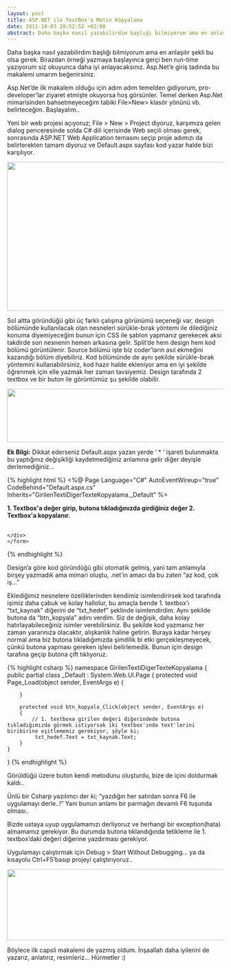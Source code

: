 ```yaml
---
layout: post
title: ASP.NET ile TextBox'a Metin Kopyalama
date: 2011-10-03 20:52:52 +02:00
abstract: Daha başka nasıl yazabilirdim başlığı bilmiyorum ama en anlaşılır şekli bu olsa gerek.  Birazdan örneği yazmaya başlayınca gerçi ben run-time yazıyorum...
---
```

Daha başka nasıl yazabilirdim başlığı bilmiyorum ama en anlaşılır şekli bu olsa gerek.  Birazdan örneği yazmaya başlayınca gerçi ben run-time yazıyorum siz okuyunca daha iyi anlayacaksınız. Asp.Net’e giriş tadında bu makalemi umarım beğenirsiniz.

Asp.Net’de ilk makalem olduğu için adım adım temelden gidiyorum, pro-developer’lar ziyaret etmişte okuyorsa hoş görsünler. Temel derken Asp.Net mimarisinden bahsetmeyeceğim tabiki File>New> klasör yönünü vb. belirteceğim. Başlayalım..

Yeni bir web projesi açıyoruz; File > New > Project diyoruz, karşımıza gelen dialog penceresinde solda C# dili içerisinde Web seçili olması gerek, sonrasında ASP.NET Web Application temasını seçip proje adımızı da belirterekten tamam diyoruz ve Default.aspx sayfası kod yazar halde bizi karşılıyor.

<img title="asp.net_gorunum" src="{{ site.baseurl }}/assets/asp-net_gorunum.jpg" alt="" width="614" height="345" />

Sol altta göründüğü gibi üç farklı çalışma görünümü seçeneği var, design bölümünde kullanılacak olan nesneleri sürükle-bırak yöntemi ile dilediğiniz konuma diyemiyeceğim bunun için CSS ile şablon yapmanız gerekecek aksi takdirde son nesnenin hemen arkasına gelir. Split’de hem design hem kod bölümü görüntülenir. Source bölümü işte biz coder’ların asıl ekmeğini kazandığı bölüm diyebiliriz. Kod bölümünde de aynı şekilde sürükle-bırak yöntemini kullanabilirsiniz, kod hazır halde ekleniyor ama en iyi şekilde öğrenmek için elle yazmak her zaman tavsiyemiz. Design tarafında 2 textbox ve bir buton ile görüntümüz şu şekilde olabilir.

<img title="textbox_copy_view" src="{{ site.baseurl }}/assets/textbox_copy_view.jpg" alt="" width="602" height="124" />

**Ek Bilgi:** Dikkat ederseniz Default.aspx yazan yerde ‘ * ’ işareti bulunmakta bu yaptığınız değişikliği kaydetmediğiniz anlamına gelir diğer deyişle derlemediğiniz…

{% highlight html %}
<%@ Page Language="C#" AutoEventWireup="true" CodeBehind="Default.aspx.cs" Inherits="GirilenTextiDigerTexteKopyalama._Default" %>

<!DOCTYPE html PUBLIC "-//W3C//DTD XHTML 1.0 Transitional//EN" "http://www.w3.org/TR/xhtml1/DTD/xhtml1-transitional.dtd">

<html xmlns="http://www.w3.org/1999/xhtml" >
<head runat="server">
    <title>Untitled Page</title>
</head>
<body>
    <form id="form1" runat="server">
    <div>
    <strong>1. Textbox'a değer girip, butona tıkladığınızda girdiğiniz değer 2. Textbox'a kopyalanır.</strong>
        <br />
        <br />
        <asp:TextBox ID="txt_kaynak" runat="server" Width="218px"></asp:TextBox>
        <asp:Button ID="btn_kopyala" runat="server" Text="Kopyala !"
            Width="129px" />
        <asp:TextBox ID="txt_hedef" runat="server" Width="218px"></asp:TextBox>

    </div>
    </form>
</body>
</html>
{% endhighlight %}

Design’a göre kod göründüğü gibi otomatik gelmiş, yani tam anlamıyla birşey yazmadık ama mimari oluştu, .net’in amacı da bu zaten “az kod, çok iş…”

Eklediğimiz nesnelere özelliklerinden kendimiz isimlendirirsek kod tarafında işimiz daha çabuk ve kolay hallolur, bu amaçla bende 1. textbox’ı “txt_kaynak” diğerini de “txt_hedef” şeklinde isimlendirdim. Aynı şekilde butona da “btn_kopyala” adını verdim. Siz de değişik, daha kolay hatırlayabileceğiniz isimler verebilirsiniz. Bu şekilde kod yazmanız her zaman yararınıza olacaktır, alışkanlık haline getirin. Buraya kadar herşey normal ama biz butona tıkladığımızda şimdilik bi etki gerçekleşmeyecek, çünkü butona yapması gereken işlevi belirlemedik. Bunun için design tarafına geçip butona çift tıklıyoruz.

{% highlight csharp %}
namespace GirilenTextiDigerTexteKopyalama
{
    public partial class _Default : System.Web.UI.Page
    {
        protected void Page_Load(object sender, EventArgs e)
        {

        }

        protected void btn_kopyala_Click(object sender, EventArgs e)
        {
            // 1. textboxa girilen değeri diğerindede butona tıkladığımızda görmek istiyorsak iki textbox'ında text'lerini biribirine eşitlememiz gerekiyor, şöyle ki;
             txt_hedef.Text = txt_kaynak.Text;
        }
    }
}
{% endhighlight %}

Görüldüğü üzere buton kendi metodunu oluşturdu, bize de içini doldurmak kaldı..

Ünlü bir Csharp yazılımcı der ki; “yazdığın her satırdan sonra F6 ile uygulamayı derle..!” Yani bunun anlamı bir parmağın devamlı F6 tuşunda olması..

Bizde ustaya uyup uygulamamızı derliyoruz ve herhangi bir exception(hata) almamamız gerekiyor. Bu durumda butona tıklandığında tetikleme ile 1. textbox’daki değeri diğerine yazdırması gerekiyor.

Uygulamayı çalıştırmak için Debug > Start Without Debugging… ya da kısayolu Ctrl+F5’basıp projeyi çalıştırıyoruz..

<img title="text_result" src="{{ site.baseurl }}/assets/text_result.jpg" alt="" width="606" height="165" />

Böylece ilk capsli makalemi de yazmış oldum. İnşaallah daha iyilerini de yazarız, anlatırız, resimleriz… Hürmetler :)
